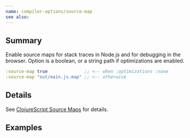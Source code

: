 ```yaml
---
name: compiler-options/source-map
see also:
---
```


## Summary

Enable source maps for stack traces in Node.js and for debugging in the browser.
Option is a boolean, or a string path if optimizations are enabled.

```clj
:source-map true              ;; <-- when :optimizations :none
:source-map "out/main.js.map" ;; <-- otherwise
```

## Details

See [ClojureScript Source Maps](https://clojurescript.org/reference/source-maps)
for details.

## Examples
